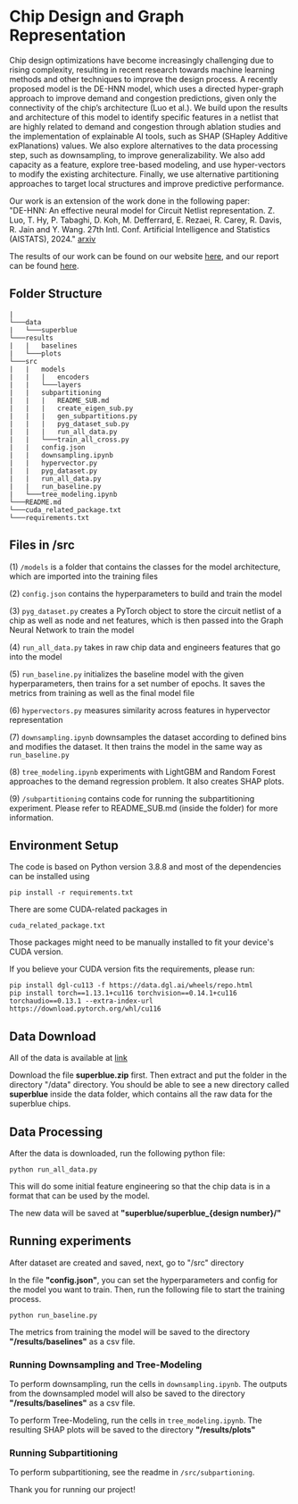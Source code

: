 # Chip Design and Graph Representation

Chip design optimizations have become increasingly challenging due to rising complexity, resulting in recent research towards machine learning methods and other techniques to improve the design process. A recently proposed model is the DE-HNN model, which uses a directed hyper-graph approach to improve demand and congestion predictions, given only the connectivity of the chip’s architecture (Luo et al.). We build upon the results and architecture of this model to identify specific features in a netlist that are highly related to demand and congestion through ablation studies and the implementation of explainable AI tools, such as SHAP (SHapley Additive exPlanations) values. We also explore alternatives to the data processing step, such as downsampling, to improve generalizability. We also add capacity as a feature, explore tree-based modeling, and use hyper-vectors to modify the existing architecture. Finally, we use alternative partitioning approaches to target local structures and improve predictive performance.

Our work is an extension of the work done in the following paper:  
"DE-HNN: An effective neural model for Circuit Netlist representation.
 Z. Luo, T. Hy, P. Tabaghi, D. Koh, M. Defferrard, E. Rezaei, R. Carey, R. Davis, R. Jain and Y. Wang. 27th Intl. Conf. Artificial Intelligence and Statistics (AISTATS), 2024." [arxiv](https://arxiv.org/abs/2404.00477)

 The results of our work can be found on our website [here](https://prebala123.github.io/chip-design/), and our report can be found [here](https://github.com/ndamle2/artifact-directory-B12/blob/main/report.pdf).

## Folder Structure

```
|
└───data
|   └───superblue
└───results
|   |   baselines
|   └───plots
└───src
|   |   models
|   |   |   encoders
|   |   └───layers
|   |   subpartitioning
|   |   |   README_SUB.md
|   |   |   create_eigen_sub.py
|   |   |   gen_subpartitions.py
|   |   |   pyg_dataset_sub.py
|   |   |   run_all_data.py
|   |   └───train_all_cross.py
|   |   config.json
|   |   downsampling.ipynb
|   |   hypervector.py
|   |   pyg_dataset.py
|   |   run_all_data.py
|   |   run_baseline.py
|   └───tree_modeling.ipynb
└───README.md
└───cuda_related_package.txt
└───requirements.txt
```

## Files in /src
(1) ```/models``` is a folder that contains the classes for the model architecture, which are imported into the training files

(2) ```config.json``` contains the hyperparameters to build and train the model

(3) ```pyg_dataset.py``` creates a PyTorch object to store the circuit netlist of a chip as well as node and net features, which is then passed into the Graph Neural Network to train the model

(4) ```run_all_data.py``` takes in raw chip data and engineers features that go into the model

(5) ```run_baseline.py``` initializes the baseline model with the given hyperparameters, then trains for a set number of epochs. It saves the metrics from training as well as the final model file

(6) ```hypervectors.py``` measures similarity across features in hypervector representation

(7) ```downsampling.ipynb``` downsamples the dataset according to defined bins and modifies the dataset. It then trains the model in the same way as ```run_baseline.py```

(8) ```tree_modeling.ipynb``` experiments with LightGBM and Random Forest approaches to the demand regression problem. It also creates SHAP plots. 

(9) ```/subpartitioning``` contains code for running the subpartitioning experiment. Please refer to README_SUB.md (inside the folder) for more information.

## Environment Setup

The code is based on Python version 3.8.8 and most of the dependencies can be installed using 
```commandline
pip install -r requirements.txt
```

There are some CUDA-related packages in 
```commandline
cuda_related_package.txt
```
Those packages might need to be manually installed to fit your device's CUDA version. 

If you believe your CUDA version fits the requirements, please run:
```commandline
pip install dgl-cu113 -f https://data.dgl.ai/wheels/repo.html
pip install torch==1.13.1+cu116 torchvision==0.14.1+cu116 torchaudio==0.13.1 --extra-index-url https://download.pytorch.org/whl/cu116
```

## Data Download

All of the data is available at [link](https://zenodo.org/records/14599896)

Download the file **superblue.zip** first. Then extract and put the folder in the directory "/data" directory. You should be able to see a new directory called **superblue** inside the data folder, which contains all the raw data for the superblue chips.

## Data Processing

After the data is downloaded, run the following python file:

```commandline
python run_all_data.py
```

This will do some initial feature engineering so that the chip data is in a format that can be used by the model. 

The new data will be saved at **"superblue/superblue_{design number}/"**

## Running experiments

After dataset are created and saved, next, go to "/src" directory

In the file **"config.json"**, you can set the hyperparameters and config for the model you want to train. Then, run the following file to start the training process.

```commandline
python run_baseline.py
```

The metrics from training the model will be saved to the directory **"/results/baselines"** as a csv file. 

### Running Downsampling and Tree-Modeling
To perform downsampling, run the cells in ```downsampling.ipynb```. The outputs from the downsampled model will also be saved to the directory **"/results/baselines"** as a csv file.

To perform Tree-Modeling, run the cells in ```tree_modeling.ipynb```. The resulting SHAP plots will be saved to the directory **"/results/plots"**

### Running Subpartitioning
To perform subpartitioning, see the readme in ```/src/subpartioning```.

Thank you for running our project!
